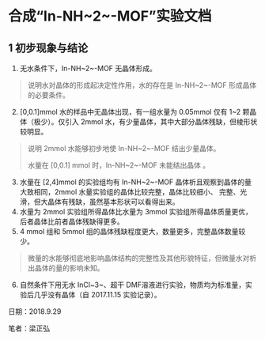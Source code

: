 # 合成“In-NH~2~-MOF”实验文档

## 1 初步现象与结论

1. 无水条件下，In-NH~2~-MOF 无晶体形成。

> 说明水对晶体的形成起决定性作用，水的存在是 In-NH~2~-MOF 形成晶体的必要条件。

2. [0,0.1]mmol 水的样品中无晶体出现，有一组水量为 0.05mmol 仅有 1~2 颗晶体（极少）。仅引入 2mmol 水，有少量晶体，其中大部分晶体残缺，但棱形状较明显。

> 说明 2mmol 水能够初步地使 In-NH~2~-MOF 结出少量晶体。
>
> 水量在 [0,0.1] mmol 时，In-NH~2~-MOF 未能结出晶体 。

3. 水量在 [2,4]mmol 的实验组均有 In-NH~2~-MOF 晶体析且观察到晶体的量大致相同，2mmol 水量实验组的晶体比较完整，晶体比较细小、 完整、光滑，但大晶体有残缺，虽然基本形状可以看得出来。
4. 水量为 2mmol 实验组所得晶体比水量为 3mmol 实验组所得晶体质量更优，后者晶体比前者晶体残缺得更多。
5. 4 mmol 组和 5mmol 组的晶体残缺程度更大，数量更多，完整晶体数量较少。

> 微量的水能够彻底地影响晶体结构的完整性及其他形貌特征，但微量水对析出晶体的量的影响未知。

6. 自然条件下用无水 InCl~3~、超干 DMF溶液进行实验，物质均为标准量，实验后几乎没有晶体（自 2017.11.15 实验记录）。

日期：2018.9.29

笔者：梁正弘